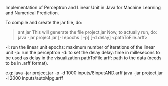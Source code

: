 Implementation of Perceptron and Linear Unit in Java for Machine Learning and Numerical Prediction.

To compile and create the jar file, do:
>ant jar
This will generate the file project.jar
Now, to actually run, do:
>java -jar project.jar [-l epochs | -p] [-d delay] <pathToFile.arff>

-l: run the linear unit
epochs: maximum number of iterations of the linear unit
-p: run the perceptron
-d: to set the delay
delay: time in millesecons to be used as delay in the visualization
pathToFile.arff: path to the data (needs to be in .arff format). 

e.g: 	java -jar project.jar -p -d 1000 inputs/8inputAND.arff
		java -jar project.jar -l 2000 inputs/autoMpg.arff

